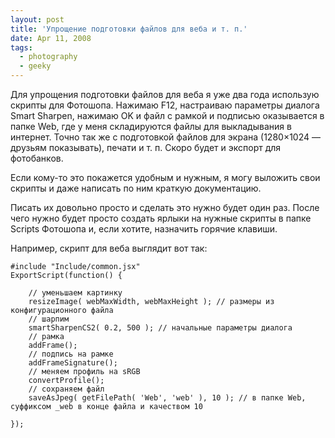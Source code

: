 ```yaml
---
layout: post
title: 'Упрощение подготовки файлов для веба и т. п.'
date: Apr 11, 2008
tags:
  - photography
  - geeky
---
```


Для упрощения подготовки файлов для веба я уже два года использую скрипты для Фотошопа. Нажимаю F12, настраиваю параметры диалога Smart Sharpen, нажимаю OK и файл с рамкой и подписью оказывается в папке Web, где у меня складируются файлы для выкладывания в интернет. Точно так же с подготовкой файлов для экрана (1280×1024 — друзьям показывать), печати и т. п. Скоро будет и экспорт для фотобанков.

Если кому-то это покажется удобным и нужным, я могу выложить свои скрипты и даже написать по ним краткую документацию.

<!--more-->

Писать их довольно просто и сделать это нужно будет один раз. После чего нужно будет просто создать ярлыки на нужные скрипты в папке Scripts Фотошопа и, если хотите, назначить горячие клавиши.

Например, скрипт для веба выглядит вот так:

```
#include "Include/common.jsx"
ExportScript(function() {

	// уменьшаем картинку
    resizeImage( webMaxWidth, webMaxHeight ); // размеры из конфигурационного файла
    // шарпим
    smartSharpenCS2( 0.2, 500 ); // начальные параметры диалога
    // рамка
    addFrame();
    // подпись на рамке
    addFrameSignature();
    // меняем профиль на sRGB
    convertProfile();
    // сохраняем файл
    saveAsJpeg( getFilePath( 'Web', 'web' ), 10 ); // в папке Web, суффиксом _web в конце файла и качеством 10

});
```
